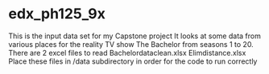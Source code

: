 # edx_ph125_9x
This is the input data set for my Capstone project
It looks at some data from various places for the
reality TV show The Bachelor from seasons 1 to 20.
There are 2 excel files to read
Bachelordataclean.xlsx
Elimdistance.xlsx
Place these files in /data subdirectory in order for the code to run correctly
